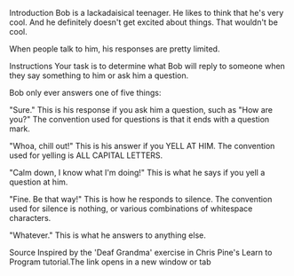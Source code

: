 Introduction
Bob is a lackadaisical teenager. He likes to think that he's very cool. And he definitely doesn't get excited about things. That wouldn't be cool.

When people talk to him, his responses are pretty limited.

Instructions
Your task is to determine what Bob will reply to someone when they say something to him or ask him a question.


Bob only ever answers one of five things:

"Sure." This is his response if you ask him a question, such as "How are you?" The convention used for questions is that it ends with a question mark.

"Whoa, chill out!" This is his answer if you YELL AT HIM. The convention used for yelling is ALL CAPITAL LETTERS.

"Calm down, I know what I'm doing!" This is what he says if you yell a question at him.

"Fine. Be that way!" This is how he responds to silence. The convention used for silence is nothing, or various combinations of whitespace characters.

"Whatever." This is what he answers to anything else.

Source
Inspired by the 'Deaf Grandma' exercise in Chris Pine's Learn to Program tutorial.The link opens in a new window or tab
